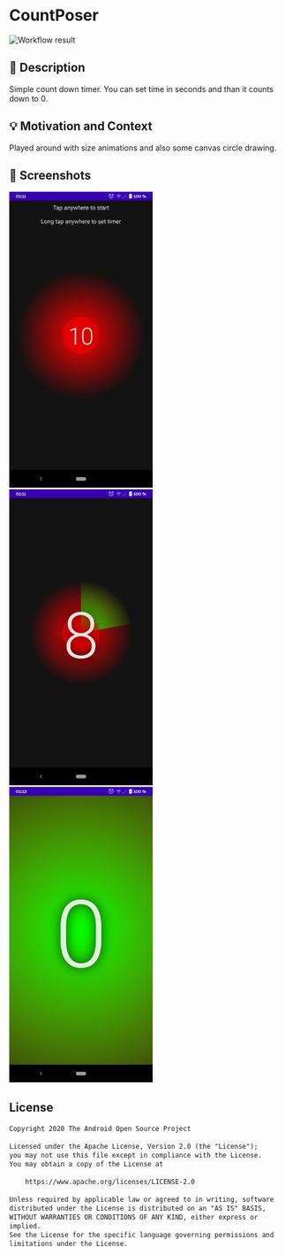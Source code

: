 # CountPoser

![Workflow result](https://github.com/timo-drick/compose_dev_challenge_2/workflows/Check/badge.svg)

## :scroll: Description
Simple count down timer. You can set time in seconds and than it counts down to 0.

## :bulb: Motivation and Context
Played around with size animations and also some canvas circle drawing.

## :camera_flash: Screenshots
<img src="/results/screenshot_1.png" width="260">&emsp;<img src="/results/screenshot_2.png" width="260">&emsp;<img src="/results/screenshot_3.png" width="260">

## License
```
Copyright 2020 The Android Open Source Project

Licensed under the Apache License, Version 2.0 (the "License");
you may not use this file except in compliance with the License.
You may obtain a copy of the License at

    https://www.apache.org/licenses/LICENSE-2.0

Unless required by applicable law or agreed to in writing, software
distributed under the License is distributed on an "AS IS" BASIS,
WITHOUT WARRANTIES OR CONDITIONS OF ANY KIND, either express or implied.
See the License for the specific language governing permissions and
limitations under the License.
```